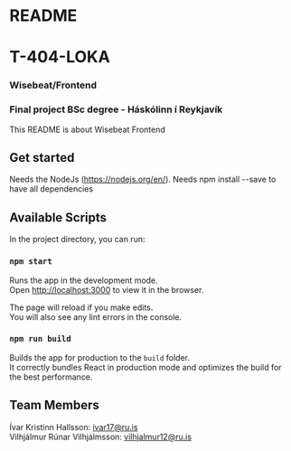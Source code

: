 # README
# T-404-LOKA
### Wisebeat/Frontend
### Final project BSc degree - Háskólinn í Reykjavík
This README is about Wisebeat Frontend

## Get started
Needs the NodeJs (https://nodejs.org/en/).
Needs npm install --save to have all dependencies

## Available Scripts

In the project directory, you can run:

### `npm start`

Runs the app in the development mode.<br>
Open [http://localhost:3000](http://localhost:3000) to view it in the browser.

The page will reload if you make edits.<br>
You will also see any lint errors in the console.

### `npm run build`

Builds the app for production to the `build` folder.<br>
It correctly bundles React in production mode and optimizes the build for the best performance.

## Team Members
Ívar Kristinn Hallsson: ivar17@ru.is  
Vilhjálmur Rúnar Vilhjálmsson: vilhjalmur12@ru.is